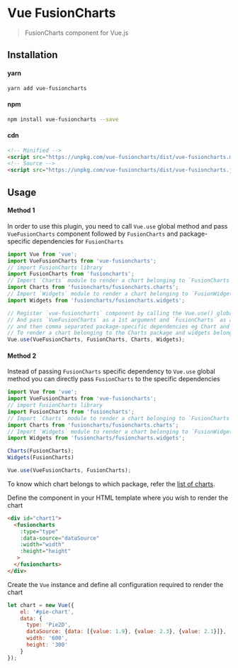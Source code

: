 # Vue FusionCharts
> FusionCharts component for Vue.js

## Installation
#### yarn
```sh
yarn add vue-fusioncharts
```
#### npm
```sh
npm install vue-fusioncharts --save
```
#### cdn
```html
<!-- Minified -->
<script src="https://unpkg.com/vue-fusioncharts/dist/vue-fusioncharts.min.js"></script>
<!-- Source -->
<script src="https://unpkg.com/vue-fusioncharts/dist/vue-fusioncharts.js"></script>

```

## Usage
#### Method 1
In order to use this plugin, you need to call `Vue.use` global method and pass `VueFusionCharts` component followed by `FusionCharts` and package-specific dependencies for `FusionCharts`

```js
import Vue from 'vue';
import VueFusionCharts from 'vue-fusioncharts';
// import FusionCharts library
import FusionCharts from 'fusioncharts';
// Import `Charts` module to render a chart belonging to `FusionCharts` package 
import Charts from 'fusioncharts/fusioncharts.charts';
// Import `Widgets` module to render a chart belonging to `FusionWidgets` package 
import Widgets from 'fusioncharts/fusioncharts.widgets';

// Register `vue-fusioncharts` component by calling the Vue.use() global method
// And pass `VueFusionCharts` as a 1st argument and `FusionCharts` as a 2nd argument
// and then comma separated package-specific dependencies eg Chart and Widgets.
// To render a chart belonging to the Charts package and widgets belong to FusionWidgets package, pass the Charts module
Vue.use(VueFusionCharts, FusionCharts, Charts, Widgets);
```
#### Method 2
Instead of passing `FusionCharts` specific dependency to `Vue.use` global method you can directly pass `FusionCharts` to the specific dependencies

```js
import Vue from 'vue';
import VueFusionCharts from 'vue-fusioncharts';
// import FusionCharts library
import FusionCharts from 'fusioncharts';
// Import `Charts` module to render a chart belonging to `FusionCharts` package 
import Charts from 'fusioncharts/fusioncharts.charts';
// Import `Widgets` module to render a chart belonging to `FusionWidgets` package 
import Widgets from 'fusioncharts/fusioncharts.widgets';

Charts(FusionCharts);
Widgets(FusionCharts)

Vue.use(VueFusionCharts, FusionCharts);
```
 To know which chart belongs to which package, refer the [list of charts](http://www.fusioncharts.com/dev/getting-started/list-of-charts.html).

Define the component in your HTML template where you wish to render the chart

```html
<div id="chart1">
  <fusioncharts
    :type="type"
    :data-source="dataSource"
    :width="width"
    :height="height"
   >
  </fusioncharts>
</div>
```

Create the `Vue` instance and define all configuration required to render the chart

```js
let chart = new Vue({
    el: '#pie-chart',
    data: {
      type: 'Pie2D',
      dataSource: {data: [{value: 1.9}, {value: 2.3}, {value: 2.1}]},
      width: '600',
      height: '300'
    }
});
```

